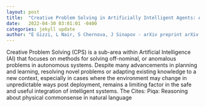 ```yaml
---
layout: post
title:  "Creative Problem Solving in Artificially Intelligent Agents: A Survey and Framework"
date:   2022-04-30 03:01:01 -0400
categories: jekyll update
author: "E Gizzi, L Nair, S Chernova, J Sinapov - arXiv preprint arXiv:2204.10358, 2022"
---
```

Creative Problem Solving (CPS) is a sub-area within Artificial Intelligence (AI) that focuses on methods for solving off-nominal, or anomalous problems in autonomous systems. Despite many advancements in planning and learning, resolving novel problems or adapting existing knowledge to a new context, especially in cases where the environment may change in unpredictable ways post deployment, remains a limiting factor in the safe and useful integration of intelligent systems. The Cites: Piqa: Reasoning about physical commonsense in natural language